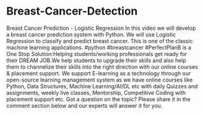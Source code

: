 # Breast-Cancer-Detection
Breast Cancer Prediction - Logistic Regression  In this video we will develop a breast cancer prediction system with Python. We will use Logistic Regression to classify and predict breast cancer. This is one of the classic machine learning applications. #python #breastcancer  #PerfectPlanB is a One Stop Solution:Helping students/working professionals get ready for their DREAM JOB.We help students to upgrade their skills and also help them to channelize their skills into the right direction with our online courses &amp; placement support. We support E-learning as a technology through our open-source learning management system as we have online courses like Python, Data Structures, Machine Learning/AI/DL etc with daily Quizzes and assignments, weekly live classes, Mentorship, Competitive Coding with placement support etc.  Got a question on the topic? Please share it in the comment section below and our experts will answer it for you. 
